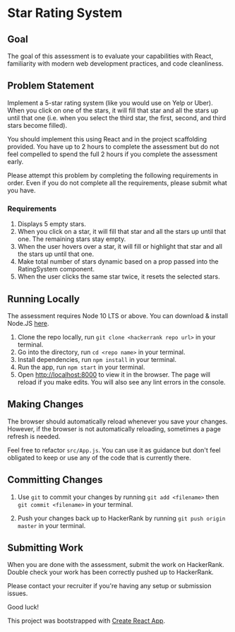 # Star Rating System
## Goal
The goal of this assessment is to evaluate your capabilities with React, familiarity with modern web development practices, and code cleanliness.

## Problem Statement
Implement a 5-star rating system (like you would use on Yelp or Uber). When you click on one of the stars, it will fill that star and all the stars up until that one (i.e. when you select the third star, the first, second, and third stars become filled).

You should implement this using React and in the project scaffolding provided. You have up to 2 hours to complete the assessment but do not feel compelled to spend the full 2 hours if you complete the assessment early.

Please attempt this problem by completing the following requirements in order. Even if you do not complete all the requirements, please submit what you have.

### Requirements
1. Displays 5 empty stars.
2. When you click on a star, it will fill that star and all the stars up until that one. The remaining stars stay empty.
3. When the user hovers over a star, it will fill or highlight that star and all the stars up until that one.
4. Make total number of stars dynamic based on a prop passed into the RatingSystem component.
5. When the user clicks the same star twice, it resets the selected stars.

## Running Locally
The assessment requires Node 10 LTS or above. You can download & install Node.JS [here](nodejs.org/en/download/).
1. Clone the repo locally, run `git clone <hackerrank repo url>` in your terminal.
2. Go into the directory, run `cd <repo name>` in your terminal.
2. Install dependencies, run `npm install` in your terminal.
3. Run the app, run `npm start` in your terminal.
4. Open [http://localhost:8000](http://localhost:8000) to view it in the browser. The page will reload if you make edits. You will also see any lint errors in the console.

## Making Changes
The browser should automatically reload whenever you save your changes. However, if the browser is not automatically reloading, sometimes a page refresh is needed.

Feel free to refactor `src/App.js`. You can use it as guidance but don't feel obligated to keep or use any of the code that is currently there.

## Committing Changes
1. Use `git` to commit your changes by running `git add <filename>` then `git commit <filename>` in your terminal. 

2. Push your changes back up to HackerRank by running `git push origin master` in your terminal.

## Submitting Work
When you are done with the assessment, submit the work on HackerRank. Double check your work has been correctly pushed up to HackerRank.

Please contact your recruiter if you're having any setup or submission issues.

Good luck!



This project was bootstrapped with [Create React App](https://github.com/facebook/create-react-app).